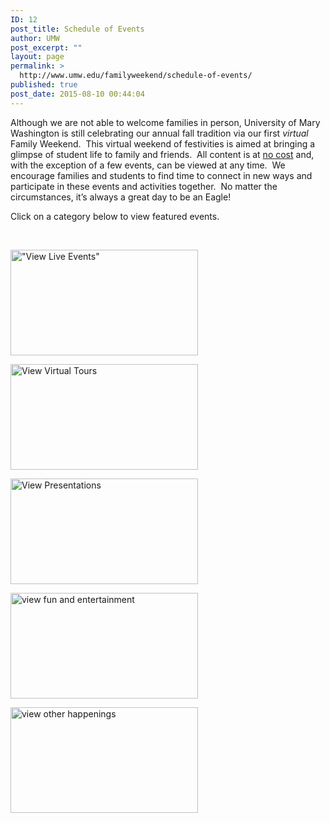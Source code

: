 ```yaml
---
ID: 12
post_title: Schedule of Events
author: UMW
post_excerpt: ""
layout: page
permalink: >
  http://www.umw.edu/familyweekend/schedule-of-events/
published: true
post_date: 2015-08-10 00:44:04
---
```

Although we are not able to welcome families in person, University of Mary Washington is still celebrating our annual fall tradition via our first <em>virtual</em> Family Weekend.  This virtual weekend of festivities is aimed at bringing a glimpse of student life to family and friends.  All content is at <u>no cost</u> and, with the exception of a few events, can be viewed at any time.  We encourage families and students to find time to connect in new ways and participate in these events and activities together.  No matter the circumstances, it’s always a great day to be an Eagle!

Click on a category below to view featured events.

&nbsp;

<a href="http://www.umw.edu/familyweekend/live-events"><img class="alignleft wp-image-425 size-medium" src="http://www.umw.edu/familyweekend/wp-content/uploads/sites/25/2020/10/Live-Events-300x169.jpg" alt="&quot;View Live Events&quot;" width="300" height="169" /></a>

<a href="http://www.umw.edu/familyweekend/virtual-tours"><img class="alignright wp-image-424 size-medium" src="http://www.umw.edu/familyweekend/wp-content/uploads/sites/25/2020/10/Virtual-Tours-300x169.jpg" alt="View Virtual Tours" width="300" height="169" /></a>

<a href="http://www.umw.edu/familyweekend/presentations"><img class="alignleft wp-image-423 size-medium" src="http://www.umw.edu/familyweekend/wp-content/uploads/sites/25/2020/10/Presentations-300x169.jpg" alt="View Presentations" width="300" height="169" /></a>

<a href="http://www.umw.edu/familyweekend/fun-entertainment"><img class="alignright wp-image-422 size-medium" src="http://www.umw.edu/familyweekend/wp-content/uploads/sites/25/2020/10/Fun-Entertainment-300x169.jpg" alt="view fun and entertainment" width="300" height="169" /></a>

<a href="http://www.umw.edu/familyweekend/other-happenings"><img class="aligncenter wp-image-421 size-medium" src="http://www.umw.edu/familyweekend/wp-content/uploads/sites/25/2020/10/Other-Happenings-300x169.jpg" alt="view other happenings" width="300" height="169" /></a>

&nbsp;

&nbsp;

&nbsp;

&nbsp;

&nbsp;

&nbsp;

&nbsp;

&nbsp;

&nbsp;

&nbsp;

&nbsp;

&nbsp;

&nbsp;

&nbsp;

&nbsp;